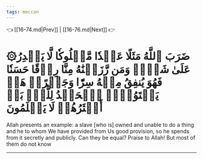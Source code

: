 ```yaml
---
tags: meccan
---
```


👈 [[16-74.md|Prev]] | [[16-76.md|Next]] 👉

# ۞ضَرَبَ ٱللَّهُ مَثَلًا عَبۡدٗا مَّمۡلُوكٗا لَّا يَقۡدِرُ عَلَىٰ شَيۡءٖ وَمَن رَّزَقۡنَٰهُ مِنَّا رِزۡقًا حَسَنٗا فَهُوَ يُنفِقُ مِنۡهُ سِرّٗا وَجَهۡرًاۖ هَلۡ يَسۡتَوُۥنَۚ ٱلۡحَمۡدُ لِلَّهِۚ بَلۡ أَكۡثَرُهُمۡ لَا يَعۡلَمُونَ

Allah presents an example: a slave [who is] owned and unable to do a thing and he to whom We have provided from Us good provision, so he spends from it secretly and publicly. Can they be equal? Praise to Allah! But most of them do not know

---

